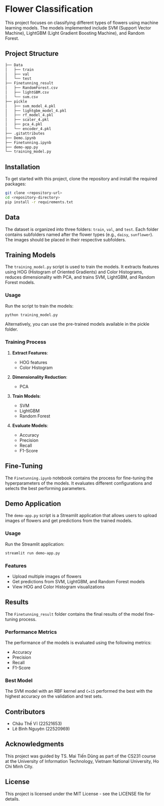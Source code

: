 # Flower Classification

This project focuses on classifying different types of flowers using machine learning models. The models implemented include SVM (Support Vector Machine), LightGBM (Light Gradient Boosting Machine), and Random Forest.

## Project Structure

```bash
├── Data
│   ├── train
│   ├── val
│   └── test
├── Finetunning_result
│   ├── RandomForest.csv
│   ├── lightGBM.csv
│   └── svm.csv
├── pickle
│   ├── svm_model_4.pkl
│   ├── lightgbm_model_4.pkl
│   ├── rf_model_4.pkl
│   ├── scaler_4.pkl
│   ├── pca_4.pkl
│   └── encoder_4.pkl
├── .gitattributes
├── Demo.ipynb
├── Finetunning.ipynb
├── demo-app.py
└── training_model.py
```

## Installation

To get started with this project, clone the repository and install the required packages:

```bash
git clone <repository-url>
cd <repository-directory>
pip install -r requirements.txt
```

## Data

The dataset is organized into three folders: `train`, `val`, and `test`. Each folder contains subfolders named after the flower types (e.g., `daisy`, `sunflower`). The images should be placed in their respective subfolders.

## Training Models

The `training_model.py` script is used to train the models. It extracts features using HOG (Histogram of Oriented Gradients) and Color Histograms, reduces dimensionality with PCA, and trains SVM, LightGBM, and Random Forest models.

### Usage

Run the script to train the models:

```bash
python training_model.py
```
Alternatively, you can use the pre-trained models available in the pickle folder.

### Training Process

1. **Extract Features**:
   - HOG features
   - Color Histogram

2. **Dimensionality Reduction**:
   - PCA

3. **Train Models**:
   - SVM
   - LightGBM
   - Random Forest

4. **Evaluate Models**:
   - Accuracy
   - Precision
   - Recall
   - F1-Score

## Fine-Tuning

The `Finetunning.ipynb` notebook contains the process for fine-tuning the hyperparameters of the models. It evaluates different configurations and selects the best performing parameters.

## Demo Application

The `demo-app.py` script is a Streamlit application that allows users to upload images of flowers and get predictions from the trained models.

### Usage

Run the Streamlit application:

```bash
streamlit run demo-app.py
```

### Features

- Upload multiple images of flowers
- Get predictions from SVM, LightGBM, and Random Forest models
- View HOG and Color Histogram visualizations

## Results

The `Finetunning_result` folder contains the final results of the model fine-tuning process.

### Performance Metrics

The performance of the models is evaluated using the following metrics:

- Accuracy
- Precision
- Recall
- F1-Score

### Best Model

The SVM model with an RBF kernel and `C=15` performed the best with the highest accuracy on the validation and test sets.

## Contributors

- Châu Thế Vĩ (22521653)
- Lê Bình Nguyên (22520969)

## Acknowledgments

This project was guided by TS. Mai Tiến Dũng as part of the CS231 course at the University of Information Technology, Vietnam National University, Ho Chi Minh City.

## License

This project is licensed under the MIT License - see the LICENSE file for details.
